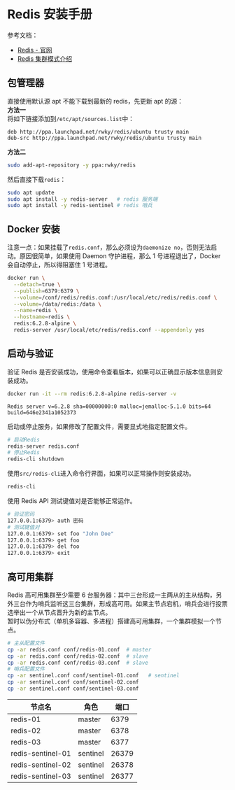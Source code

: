 <a name="bnJCx"></a>
# Redis 安装手册
参考文档：

- [Redis - 官网](https://redis.io/)
- [Redis 集群模式介绍](http://www.zzvips.com/article/142376.html)
<a name="bq351"></a>
## 包管理器
直接使用默认源 apt 不能下载到最新的 redis，先更新 apt 的源：<br />**方法一**<br />将如下链接添加到`/etc/apt/sources.list`中：
```
deb http://ppa.launchpad.net/rwky/redis/ubuntu trusty main
deb-src http://ppa.launchpad.net/rwky/redis/ubuntu trusty main
```
**方法二**
```bash
sudo add-apt-repository -y ppa:rwky/redis
```
然后直接下载`redis`：
```bash
sudo apt update
sudo apt install -y redis-server   # redis 服务端
sudo apt install -y redis-sentinel # redis 哨兵
```
<a name="XBSk4"></a>
## Docker 安装
注意一点：如果挂载了`redis.conf`，那么必须设为`daemonize no`，否则无法启动。原因很简单，如果使用 Daemon 守护进程，那么 1 号进程退出了，Docker 会自动停止，所以得阻塞住 1 号进程。
```bash
docker run \
  --detach=true \
  --publish=6379:6379 \
  --volume=/conf/redis/redis.conf:/usr/local/etc/redis/redis.conf \
  --volume=/data/redis:/data \
  --name=redis \
  --hostname=redis \
  redis:6.2.8-alpine \
  redis-server /usr/local/etc/redis/redis.conf --appendonly yes
```
<a name="f3OFb"></a>
## 启动与验证
验证 Redis 是否安装成功，使用命令查看版本，如果可以正确显示版本信息则安装成功。
```bash
docker run -it --rm redis:6.2.8-alpine redis-server -v 
```
```
Redis server v=6.2.8 sha=00000000:0 malloc=jemalloc-5.1.0 bits=64 build=646e2341a1052373
```
启动或停止服务，如果修改了配置文件，需要显式地指定配置文件。
```bash
# 启动Redis
redis-server redis.conf
# 停止Redis
redis-cli shutdown
```
使用`src/redis-cli`进入命令行界面，如果可以正常操作则安装成功。
```bash
redis-cli
```
使用 Redis API 测试键值对是否能够正常运作。
```bash
# 验证密码
127.0.0.1:6379> auth 密码
# 测试键值对
127.0.0.1:6379> set foo "John Doe"
127.0.0.1:6379> get foo
127.0.0.1:6379> del foo
127.0.0.1:6379> exit
```
<a name="N5apB"></a>
## 高可用集群
Redis 高可用集群至少需要 6 台服务器：其中三台形成一主两从的主从结构，另外三台作为哨兵监听这三台集群，形成高可用。如果主节点宕机，哨兵会进行投票选举出一个从节点晋升为新的主节点。<br />暂时以伪分布式（单机多容器、多进程）搭建高可用集群，一个集群模拟一个节点。
```bash
# 主从配置文件
cp -ar redis.conf conf/redis-01.conf  # master
cp -ar redis.conf conf/redis-02.conf  # slave
cp -ar redis.conf conf/redis-03.conf  # slave
# 哨兵配置文件
cp -ar sentinel.conf conf/sentinel-01.conf   # sentinel
cp -ar sentinel.conf conf/sentinel-02.conf
cp -ar sentinel.conf conf/sentinel-03.conf
```
| 节点名 | 角色 | 端口 |
| --- | --- | --- |
| redis-01 | master | 6379 |
| redis-02 | master | 6378 |
| redis-03 | master | 6377 |
| redis-sentinel-01 | sentinel | 26379 |
| redis-sentinel-02 | sentinel | 26378 |
| redis-sentinel-03 | sentinel | 26377 |

